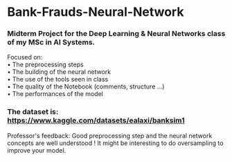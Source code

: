 # Bank-Frauds-Neural-Network

### Midterm Project for the Deep Learning & Neural Networks class of my MSc in AI Systems.

Focused on:<br>
• The preprocessing steps<br>
• The building of the neural network<br>
• The use of the tools seen in class <br>
• The quality of the Notebook (comments, structure ...)<br>
• The performances of the model<br>

### The dataset is: https://www.kaggle.com/datasets/ealaxi/banksim1

Professor's feedback: Good preprocessing step and the neural network concepts are well understood ! It might be interesting to do oversampling to improve your model.
